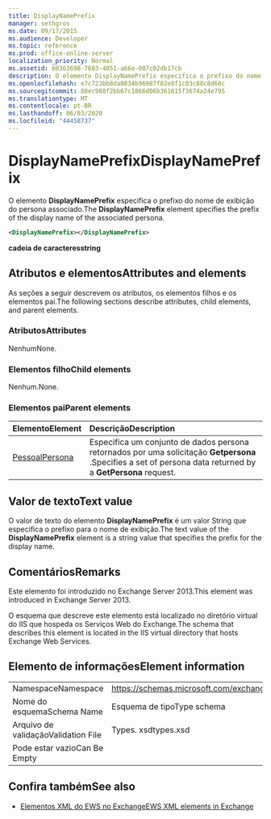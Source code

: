 ```yaml
---
title: DisplayNamePrefix
manager: sethgros
ms.date: 09/17/2015
ms.audience: Developer
ms.topic: reference
ms.prod: office-online-server
localization_priority: Normal
ms.assetid: 60363698-7603-4051-a66e-007c02db17cb
description: O elemento DisplayNamePrefix especifica o prefixo do nome de exibição do persona associado.
ms.openlocfilehash: e7c723bb8da0834b96987f82e8f1c03c88c8d68c
ms.sourcegitcommit: 88ec988f2bb67c1866d06b361615f3674a24e795
ms.translationtype: MT
ms.contentlocale: pt-BR
ms.lasthandoff: 06/03/2020
ms.locfileid: "44458737"
---
```

# <a name="displaynameprefix"></a><span data-ttu-id="7486a-103">DisplayNamePrefix</span><span class="sxs-lookup"><span data-stu-id="7486a-103">DisplayNamePrefix</span></span>

<span data-ttu-id="7486a-104">O elemento **DisplayNamePrefix** especifica o prefixo do nome de exibição do persona associado.</span><span class="sxs-lookup"><span data-stu-id="7486a-104">The **DisplayNamePrefix** element specifies the prefix of the display name of the associated persona.</span></span> 
  
```xml
<DisplayNamePrefix></DisplayNamePrefix>
```

 <span data-ttu-id="7486a-105">**cadeia de caracteres**</span><span class="sxs-lookup"><span data-stu-id="7486a-105">**string**</span></span>
## <a name="attributes-and-elements"></a><span data-ttu-id="7486a-106">Atributos e elementos</span><span class="sxs-lookup"><span data-stu-id="7486a-106">Attributes and elements</span></span>

<span data-ttu-id="7486a-107">As seções a seguir descrevem os atributos, os elementos filhos e os elementos pai.</span><span class="sxs-lookup"><span data-stu-id="7486a-107">The following sections describe attributes, child elements, and parent elements.</span></span>
  
### <a name="attributes"></a><span data-ttu-id="7486a-108">Atributos</span><span class="sxs-lookup"><span data-stu-id="7486a-108">Attributes</span></span>

<span data-ttu-id="7486a-109">Nenhum</span><span class="sxs-lookup"><span data-stu-id="7486a-109">None.</span></span>
  
### <a name="child-elements"></a><span data-ttu-id="7486a-110">Elementos filho</span><span class="sxs-lookup"><span data-stu-id="7486a-110">Child elements</span></span>

<span data-ttu-id="7486a-111">Nenhum.</span><span class="sxs-lookup"><span data-stu-id="7486a-111">None.</span></span>
  
### <a name="parent-elements"></a><span data-ttu-id="7486a-112">Elementos pai</span><span class="sxs-lookup"><span data-stu-id="7486a-112">Parent elements</span></span>

|<span data-ttu-id="7486a-113">**Elemento**</span><span class="sxs-lookup"><span data-stu-id="7486a-113">**Element**</span></span>|<span data-ttu-id="7486a-114">**Descrição**</span><span class="sxs-lookup"><span data-stu-id="7486a-114">**Description**</span></span>|
|:-----|:-----|
|[<span data-ttu-id="7486a-115">Pessoal</span><span class="sxs-lookup"><span data-stu-id="7486a-115">Persona</span></span>](persona.md) <br/> |<span data-ttu-id="7486a-116">Especifica um conjunto de dados persona retornados por uma solicitação **Getpersona** .</span><span class="sxs-lookup"><span data-stu-id="7486a-116">Specifies a set of persona data returned by a **GetPersona** request.</span></span>  <br/> |
   
## <a name="text-value"></a><span data-ttu-id="7486a-117">Valor de texto</span><span class="sxs-lookup"><span data-stu-id="7486a-117">Text value</span></span>

<span data-ttu-id="7486a-118">O valor de texto do elemento **DisplayNamePrefix** é um valor String que especifica o prefixo para o nome de exibição.</span><span class="sxs-lookup"><span data-stu-id="7486a-118">The text value of the **DisplayNamePrefix** element is a string value that specifies the prefix for the display name.</span></span> 
  
## <a name="remarks"></a><span data-ttu-id="7486a-119">Comentários</span><span class="sxs-lookup"><span data-stu-id="7486a-119">Remarks</span></span>

<span data-ttu-id="7486a-120">Este elemento foi introduzido no Exchange Server 2013.</span><span class="sxs-lookup"><span data-stu-id="7486a-120">This element was introduced in Exchange Server 2013.</span></span>
  
<span data-ttu-id="7486a-121">O esquema que descreve este elemento está localizado no diretório virtual do IIS que hospeda os Serviços Web do Exchange.</span><span class="sxs-lookup"><span data-stu-id="7486a-121">The schema that describes this element is located in the IIS virtual directory that hosts Exchange Web Services.</span></span>
  
## <a name="element-information"></a><span data-ttu-id="7486a-122">Elemento de informações</span><span class="sxs-lookup"><span data-stu-id="7486a-122">Element information</span></span>

|||
|:-----|:-----|
|<span data-ttu-id="7486a-123">Namespace</span><span class="sxs-lookup"><span data-stu-id="7486a-123">Namespace</span></span>  <br/> |https://schemas.microsoft.com/exchange/services/2006/types  <br/> |
|<span data-ttu-id="7486a-124">Nome do esquema</span><span class="sxs-lookup"><span data-stu-id="7486a-124">Schema Name</span></span>  <br/> |<span data-ttu-id="7486a-125">Esquema de tipo</span><span class="sxs-lookup"><span data-stu-id="7486a-125">Type schema</span></span>  <br/> |
|<span data-ttu-id="7486a-126">Arquivo de validação</span><span class="sxs-lookup"><span data-stu-id="7486a-126">Validation File</span></span>  <br/> |<span data-ttu-id="7486a-127">Types. xsd</span><span class="sxs-lookup"><span data-stu-id="7486a-127">types.xsd</span></span>  <br/> |
|<span data-ttu-id="7486a-128">Pode estar vazio</span><span class="sxs-lookup"><span data-stu-id="7486a-128">Can Be Empty</span></span>  <br/> ||
   
## <a name="see-also"></a><span data-ttu-id="7486a-129">Confira também</span><span class="sxs-lookup"><span data-stu-id="7486a-129">See also</span></span>

- [<span data-ttu-id="7486a-130">Elementos XML do EWS no Exchange</span><span class="sxs-lookup"><span data-stu-id="7486a-130">EWS XML elements in Exchange</span></span>](ews-xml-elements-in-exchange.md)

